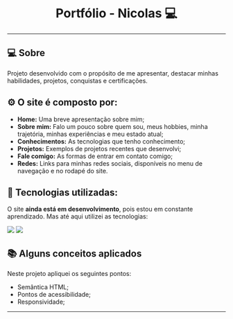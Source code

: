 <h1 align="center">Portfólio - Nicolas 💻</h1>


---

## 💻 Sobre

Projeto desenvolvido com o propósito de me apresentar, destacar minhas habilidades, projetos, conquistas e certificações.

## ⚙ O site é composto por: 

- **Home:** Uma breve apresentação sobre mim;
- **Sobre mim:** Falo um pouco sobre quem sou, meus hobbies, minha trajetória, minhas experiências e meu estado atual;
- **Conhecimentos:** As tecnologias que tenho conhecimento;
- **Projetos:** Exemplos de projetos recentes que desenvolvi;
- **Fale comigo:** As formas de entrar em contato comigo;
- **Redes:** Links para minhas redes sociais, disponíveis no menu de navegação e no rodapé do site.

## 🧠 Tecnologias utilizadas:

O site **ainda está em desenvolvimento**, pois estou em constante aprendizado. Mas até aqui utilizei as tecnologias:

<div>
    <img src="https://img.shields.io/badge/HTML5-E34F26?style=for-the-badge&logo=html5&logoColor=white" />
    <img src="https://img.shields.io/badge/CSS3-1572B6?style=for-the-badge&logo=css3&logoColor=white" />
</div>

## 📚 Alguns conceitos aplicados

Neste projeto apliquei os seguintes pontos:
+ Semântica HTML;
+ Pontos de acessibilidade;
+ Responsividade;


---


